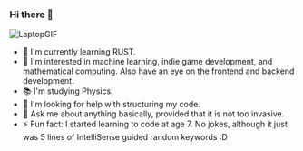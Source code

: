 ### Hi there 👋

![LaptopGIF](https://user-images.githubusercontent.com/115155665/209485697-190c1c5d-b7eb-4127-8da2-275f3434bfdc.gif)

- 🌱 I'm currently learning RUST.
- 🧵 I'm interested in machine learning, indie game development, and mathematical computing. Also have an eye on the frontend and backend development.
- 📚 I'm studying Physics.
- 🤔 I'm looking for help with structuring my code.
- 💬 Ask me about anything basically, provided that it is not too invasive.
- ⚡ Fun fact: I started learning to code at age 7. No jokes, although it just was 5 lines of IntelliSense guided random keywords :D

<!--
**wintermarstice/wintermarstice** is a ✨ _special_ ✨ repository because its `README.md` (this file) appears on your GitHub profile.

Here are some ideas to get you started:

- 🔭 I’m currently working on ...
- 🌱 I’m currently learning ...
- 👯 I’m looking to collaborate on ...
- 🤔 I’m looking for help with ...
- 💬 Ask me about ...
- 📫 How to reach me: ...
- 😄 Pronouns: ...
- ⚡ Fun fact: ...
-->

